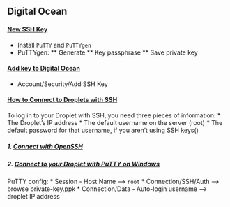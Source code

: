 ## Digital Ocean

#### [New SSH Key](https://www.digitalocean.com/docs/droplets/how-to/add-ssh-keys/create-with-putty/)
* Install `PuTTY` and `PuTTYgen`
* PuTTYgen: 
    ** Generate
    ** Key passphrase
    ** Save private key

#### [Add key to Digital Ocean](https://www.digitalocean.com/docs/droplets/how-to/add-ssh-keys/to-account/)
* Account/Security/Add SSH Key

#### [How to Connect to Droplets with SSH](https://www.digitalocean.com/docs/droplets/how-to/connect-with-ssh/)
To log in to your Droplet with SSH, you need three pieces of information:
    * The Droplet’s IP address
    * The default username on the server (root)
    * The default password for that username, if you aren’t using SSH keys()

##### 1. [Connect with OpenSSH](https://www.digitalocean.com/docs/droplets/how-to/connect-with-ssh/openssh/)

##### 2. [Connect to your Droplet with PuTTY on Windows](https://www.digitalocean.com/docs/droplets/how-to/connect-with-ssh/putty/)
PuTTY config:
    * Session - Host Name --> `root`
    * Connection/SSH/Auth --> browse private-key.ppk
    * Connection/Data - Auto-login username --> droplet IP address
